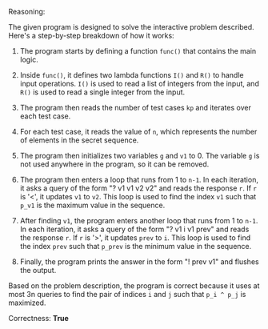 Reasoning: 

The given program is designed to solve the interactive problem described. Here's a step-by-step breakdown of how it works:

1. The program starts by defining a function `func()` that contains the main logic.

2. Inside `func()`, it defines two lambda functions `I()` and `R()` to handle input operations. `I()` is used to read a list of integers from the input, and `R()` is used to read a single integer from the input.

3. The program then reads the number of test cases `kp` and iterates over each test case.

4. For each test case, it reads the value of `n`, which represents the number of elements in the secret sequence.

5. The program then initializes two variables `g` and `v1` to 0. The variable `g` is not used anywhere in the program, so it can be removed.

6. The program then enters a loop that runs from 1 to `n-1`. In each iteration, it asks a query of the form "? v1 v1 v2 v2" and reads the response `r`. If `r` is '<', it updates `v1` to `v2`. This loop is used to find the index `v1` such that `p_v1` is the maximum value in the sequence.

7. After finding `v1`, the program enters another loop that runs from 1 to `n-1`. In each iteration, it asks a query of the form "? v1 i v1 prev" and reads the response `r`. If `r` is '>', it updates `prev` to `i`. This loop is used to find the index `prev` such that `p_prev` is the minimum value in the sequence.

8. Finally, the program prints the answer in the form "! prev v1" and flushes the output.

Based on the problem description, the program is correct because it uses at most 3n queries to find the pair of indices `i` and `j` such that `p_i ^ p_j` is maximized.

Correctness: **True**